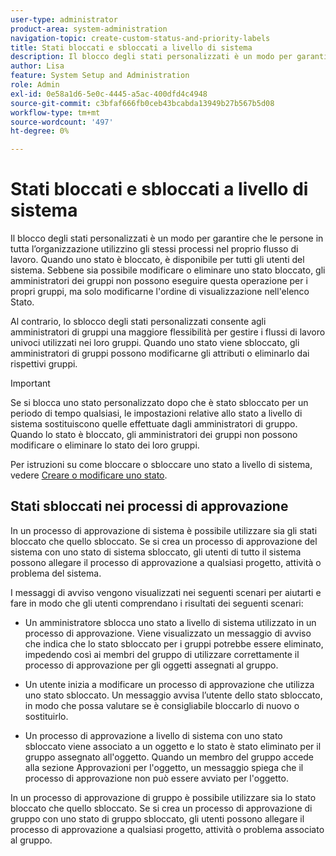```yaml
---
user-type: administrator
product-area: system-administration
navigation-topic: create-custom-status-and-priority-labels
title: Stati bloccati e sbloccati a livello di sistema
description: Il blocco degli stati personalizzati è un modo per garantire che le persone in tutta l’organizzazione utilizzino gli stessi processi nel proprio flusso di lavoro. Quando uno stato è bloccato, è disponibile per tutti gli utenti del sistema. Sebbene sia possibile modificarlo o eliminarlo, gli amministratori di gruppi non possono farlo per i loro gruppi. Al contrario, lo sblocco degli stati personalizzati consente agli amministratori di gruppi una maggiore flessibilità per gestire i flussi di lavoro univoci utilizzati nei loro gruppi. Possono modificare gli attributi di uno stato sbloccato o eliminarlo per i loro gruppi.
author: Lisa
feature: System Setup and Administration
role: Admin
exl-id: 0e58a1d6-5e0c-4445-a5ac-400dfd4c4948
source-git-commit: c3bfaf666fb0ceb43bcabda13949b27b567b5d08
workflow-type: tm+mt
source-wordcount: '497'
ht-degree: 0%

---
```


# Stati bloccati e sbloccati a livello di sistema

Il blocco degli stati personalizzati è un modo per garantire che le persone in tutta l’organizzazione utilizzino gli stessi processi nel proprio flusso di lavoro. Quando uno stato è bloccato, è disponibile per tutti gli utenti del sistema. Sebbene sia possibile modificare o eliminare uno stato bloccato, gli amministratori dei gruppi non possono eseguire questa operazione per i propri gruppi, ma solo modificarne l&#39;ordine di visualizzazione nell&#39;elenco Stato.

Al contrario, lo sblocco degli stati personalizzati consente agli amministratori di gruppi una maggiore flessibilità per gestire i flussi di lavoro univoci utilizzati nei loro gruppi. Quando uno stato viene sbloccato, gli amministratori di gruppi possono modificarne gli attributi o eliminarlo dai rispettivi gruppi.

>[!IMPORTANT]
>
>Se si blocca uno stato personalizzato dopo che è stato sbloccato per un periodo di tempo qualsiasi, le impostazioni relative allo stato a livello di sistema sostituiscono quelle effettuate dagli amministratori di gruppo. Quando lo stato è bloccato, gli amministratori dei gruppi non possono modificare o eliminare lo stato dei loro gruppi.

Per istruzioni su come bloccare o sbloccare uno stato a livello di sistema, vedere [Creare o modificare uno stato](../../../administration-and-setup/customize-workfront/creating-custom-status-and-priority-labels/create-or-edit-a-status.md).

## Stati sbloccati nei processi di approvazione

In un processo di approvazione di sistema è possibile utilizzare sia gli stati bloccato che quello sbloccato. Se si crea un processo di approvazione del sistema con uno stato di sistema sbloccato, gli utenti di tutto il sistema possono allegare il processo di approvazione a qualsiasi progetto, attività o problema del sistema.

I messaggi di avviso vengono visualizzati nei seguenti scenari per aiutarti e fare in modo che gli utenti comprendano i risultati dei seguenti scenari:

* Un amministratore sblocca uno stato a livello di sistema utilizzato in un processo di approvazione. Viene visualizzato un messaggio di avviso che indica che lo stato sbloccato per i gruppi potrebbe essere eliminato, impedendo così ai membri del gruppo di utilizzare correttamente il processo di approvazione per gli oggetti assegnati al gruppo.

* Un utente inizia a modificare un processo di approvazione che utilizza uno stato sbloccato. Un messaggio avvisa l’utente dello stato sbloccato, in modo che possa valutare se è consigliabile bloccarlo di nuovo o sostituirlo.

* Un processo di approvazione a livello di sistema con uno stato sbloccato viene associato a un oggetto e lo stato è stato eliminato per il gruppo assegnato all&#39;oggetto. Quando un membro del gruppo accede alla sezione Approvazioni per l&#39;oggetto, un messaggio spiega che il processo di approvazione non può essere avviato per l&#39;oggetto.

In un processo di approvazione di gruppo è possibile utilizzare sia lo stato bloccato che quello sbloccato. Se si crea un processo di approvazione di gruppo con uno stato di gruppo sbloccato, gli utenti possono allegare il processo di approvazione a qualsiasi progetto, attività o problema associato al gruppo.
